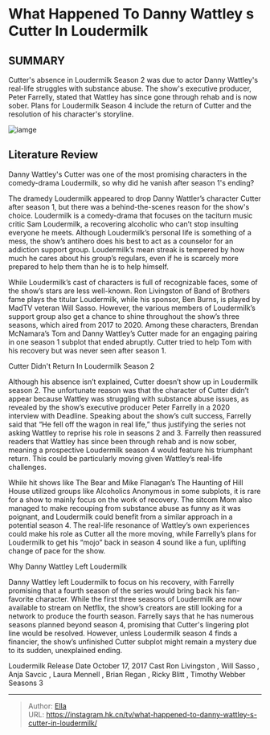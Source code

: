 # What Happened To Danny Wattley s Cutter In Loudermilk


## SUMMARY 



  Cutter&#39;s absence in Loudermilk Season 2 was due to actor Danny Wattley&#39;s real-life struggles with substance abuse.   The show&#39;s executive producer, Peter Farrelly, stated that Wattley has since gone through rehab and is now sober.   Plans for Loudermilk Season 4 include the return of Cutter and the resolution of his character&#39;s storyline.  

![iamge](https://static1.srcdn.com/wordpress/wp-content/uploads/2024/01/danny-wattley-as-cutter-standing-in-the-street-in-loudermilk-season-1.jpg)

## Literature Review
Danny Wattley&#39;s Cutter was one of the most promising characters in the comedy-drama Loudermilk, so why did he vanish after season 1&#39;s ending?




The dramedy Loudermilk appeared to drop Danny Wattler’s character Cutter after season 1, but there was a behind-the-scenes reason for the show&#39;s choice. Loudermilk is a comedy-drama that focuses on the taciturn music critic Sam Loudermilk, a recovering alcoholic who can’t stop insulting everyone he meets. Although Loudermilk’s personal life is something of a mess, the show’s antihero does his best to act as a counselor for an addiction support group. Loudermilk’s mean streak is tempered by how much he cares about his group’s regulars, even if he is scarcely more prepared to help them than he is to help himself.




While Loudermilk’s cast of characters is full of recognizable faces, some of the show’s stars are less well-known. Ron Livingston of Band of Brothers fame plays the titular Loudermilk, while his sponsor, Ben Burns, is played by MadTV veteran Will Sasso. However, the various members of Loudermilk’s support group also get a chance to shine throughout the show’s three seasons, which aired from 2017 to 2020. Among these characters, Brendan McNamara’s Tom and Danny Wattley’s Cutter made for an engaging pairing in one season 1 subplot that ended abruptly. Cutter tried to help Tom with his recovery but was never seen after season 1.


 Cutter Didn&#39;t Return In Loudermilk Season 2 
          

Although his absence isn’t explained, Cutter doesn’t show up in Loudermilk season 2. The unfortunate reason was that the character of Cutter didn’t appear because Wattley was struggling with substance abuse issues, as revealed by the show’s executive producer Peter Farrelly in a 2020 interview with Deadline. Speaking about the show’s cult success, Farrelly said that “He fell off the wagon in real life,” thus justifying the series not asking Wattley to reprise his role in seasons 2 and 3. Farrelly then reassured readers that Wattley has since been through rehab and is now sober, meaning a prospective Loudermilk season 4 would feature his triumphant return. This could be particularly moving given Wattley’s real-life challenges.




While hit shows like The Bear and Mike Flanagan’s The Haunting of Hill House utilized groups like Alcoholics Anonymous in some subplots, it is rare for a show to mainly focus on the work of recovery. The sitcom Mom also managed to make recouping from substance abuse as funny as it was poignant, and Loudermilk could benefit from a similar approach in a potential season 4. The real-life resonance of Wattley’s own experiences could make his role as Cutter all the more moving, while Farrelly’s plans for Loudermilk to get his “mojo” back in season 4 sound like a fun, uplifting change of pace for the show.



 Why Danny Wattley Left Loudermilk 
          

Danny Wattley left Loudermilk to focus on his recovery, with Farrelly promising that a fourth season of the series would bring back his fan-favorite character. While the first three seasons of Loudermilk are now available to stream on Netflix, the show’s creators are still looking for a network to produce the fourth season. Farrelly says that he has numerous seasons planned beyond season 4, promising that Cutter&#39;s lingering plot line would be resolved. However, unless Loudermilk season 4 finds a financier, the show’s unfinished Cutter subplot might remain a mystery due to its sudden, unexplained ending.




  Loudermilk   Release Date   October 17, 2017    Cast   Ron Livingston , Will Sasso , Anja Savcic , Laura Mennell , Brian Regan , Ricky Blitt , Timothy Webber    Seasons   3       


---

> Author: [Ella](https://instagram.hk.cn/)  
> URL: https://instagram.hk.cn/tv/what-happened-to-danny-wattley-s-cutter-in-loudermilk/  

